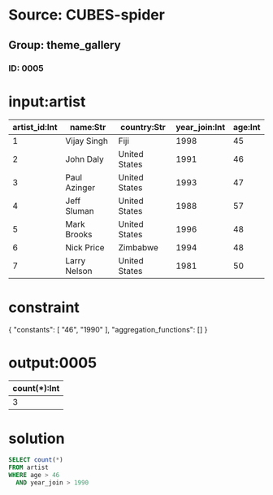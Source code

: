 # Source: CUBES-spider
## Group: theme_gallery
### ID: 0005

# input:artist

| artist_id:Int | name:Str | country:Str | year_join:Int | age:Int |
|---|---|---|---|---|
| 1 | Vijay Singh | Fiji | 1998 | 45 |
| 2 | John Daly | United States | 1991 | 46 |
| 3 | Paul Azinger | United States | 1993 | 47 |
| 4 | Jeff Sluman | United States | 1988 | 57 |
| 5 | Mark Brooks | United States | 1996 | 48 |
| 6 | Nick Price | Zimbabwe | 1994 | 48 |
| 7 | Larry Nelson | United States | 1981 | 50 |

# constraint

{
  "constants": [
    "46",
    "1990"
  ],
  "aggregation_functions": []
}

# output:0005

| count(*):Int |
|---|
| 3 |

# solution

```sql
SELECT count(*)
FROM artist
WHERE age > 46
  AND year_join > 1990
```
